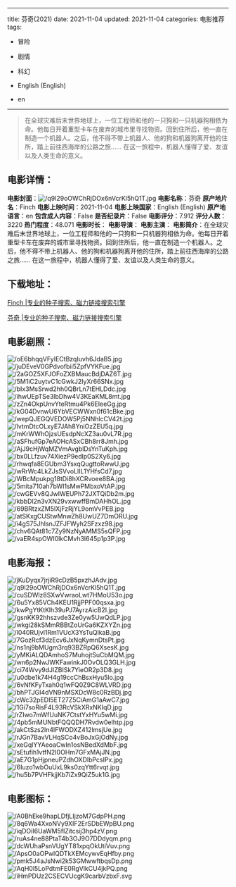 
---
title: 芬奇(2021)
date: 2021-11-04
updated: 2021-11-04
categories: 电影推荐
tags:
- 冒险
- 剧情
- 科幻

- English (English)
- en
---


> 在全球灾难后末世界地球上，一位工程师和他的一只狗和一只机器狗相依为命。他每日开着重型卡车在废弃的城市里寻找物资。回到住所后，他一直在制造一个机器人。之后，他不得不带上机器人、他的狗和机器狗离开他的住所，踏上前往西海岸的公路之旅……  在这一旅程中，机器人懂得了爱、友谊以及人类生命的意义。

## **电影详情**：

**电影封面**：<img src="https://image.tmdb.org/t/p/w200/q9l29oOWChRjDOx6nVcrKl5hQ1T.jpg" alt="/q9l29oOWChRjDOx6nVcrKl5hQ1T.jpg" title="/q9l29oOWChRjDOx6nVcrKl5hQ1T.jpg">
**电影名称**：芬奇
**原产地片名**：Finch
**电影上映时间**：2021-11-04
**电影上映国家**：English (English)
**原产地语言**：en
**包含成人内容**：False
**是否纪录片**：False
**电影评分**：7.912
**评分人数**：3220
**热门程度**：48.071
**电影时长**：
**电影导演**：
**电影主演**：
**电影简介**：在全球灾难后末世界地球上，一位工程师和他的一只狗和一只机器狗相依为命。他每日开着重型卡车在废弃的城市里寻找物资。回到住所后，他一直在制造一个机器人。之后，他不得不带上机器人、他的狗和机器狗离开他的住所，踏上前往西海岸的公路之旅……  在这一旅程中，机器人懂得了爱、友谊以及人类生命的意义。

## **下载地址**：
[Finch |专业的种子搜索、磁力链接搜索引擎](https://movie.amd794.com:2083/?search=Finch&ordering=&mode=match_phrase&page_size=10&page=1)

[芬奇 |专业的种子搜索、磁力链接搜索引擎](https://movie.amd794.com:2083/?search=%E8%8A%AC%E5%A5%87&ordering=&mode=match_phrase&page_size=10&page=1)
 

## **电影剧照**：
<img src="https://image.tmdb.org/t/p/original/oE6bhqqVFyIECtBzqIuvh6JdaB5.jpg" alt="/oE6bhqqVFyIECtBzqIuvh6JdaB5.jpg" title="/oE6bhqqVFyIECtBzqIuvh6JdaB5.jpg"><img src="https://image.tmdb.org/t/p/original/juDEveV0GPdvofbii5ZpfVYKFue.jpg" alt="/juDEveV0GPdvofbii5ZpfVYKFue.jpg" title="/juDEveV0GPdvofbii5ZpfVYKFue.jpg"><img src="https://image.tmdb.org/t/p/original/2aGOZ5XFJOFoZXBMaucBdjDAZ6T.jpg" alt="/2aGOZ5XFJOFoZXBMaucBdjDAZ6T.jpg" title="/2aGOZ5XFJOFoZXBMaucBdjDAZ6T.jpg"><img src="https://image.tmdb.org/t/p/original/5M1iC2uytvC1cGwkJ2IyXr66SNx.jpg" alt="/5M1iC2uytvC1cGwkJ2IyXr66SNx.jpg" title="/5M1iC2uytvC1cGwkJ2IyXr66SNx.jpg"><img src="https://image.tmdb.org/t/p/original/bIx3MsSrwd2hh0QBrLn7tEHLDdc.jpg" alt="/bIx3MsSrwd2hh0QBrLn7tEHLDdc.jpg" title="/bIx3MsSrwd2hh0QBrLn7tEHLDdc.jpg"><img src="https://image.tmdb.org/t/p/original/ihwUEpTSe3lbDhw4V3KEaKML8mt.jpg" alt="/ihwUEpTSe3lbDhw4V3KEaKML8mt.jpg" title="/ihwUEpTSe3lbDhw4V3KEaKML8mt.jpg"><img src="https://image.tmdb.org/t/p/original/zZn4OkpUnvYteRtmu4Pk6EIeeGg.jpg" alt="/zZn4OkpUnvYteRtmu4Pk6EIeeGg.jpg" title="/zZn4OkpUnvYteRtmu4Pk6EIeeGg.jpg"><img src="https://image.tmdb.org/t/p/original/kG04DvnwU6YbVECWWxn0f61cBke.jpg" alt="/kG04DvnwU6YbVECWWxn0f61cBke.jpg" title="/kG04DvnwU6YbVECWWxn0f61cBke.jpg"><img src="https://image.tmdb.org/t/p/original/wepQJEGQVEDOW5Pj5NNhlcCV42t.jpg" alt="/wepQJEGQVEDOW5Pj5NNhlcCV42t.jpg" title="/wepQJEGQVEDOW5Pj5NNhlcCV42t.jpg"><img src="https://image.tmdb.org/t/p/original/lvtmDtcOLxyE7JAh8YniOzZEU5q.jpg" alt="/lvtmDtcOLxyE7JAh8YniOzZEU5q.jpg" title="/lvtmDtcOLxyE7JAh8YniOzZEU5q.jpg"><img src="https://image.tmdb.org/t/p/original/mKrWWhOjzsUEsdpNcXZ3au0vL7R.jpg" alt="/mKrWWhOjzsUEsdpNcXZ3au0vL7R.jpg" title="/mKrWWhOjzsUEsdpNcXZ3au0vL7R.jpg"><img src="https://image.tmdb.org/t/p/original/aSFhufGp7eAOHcASxCBh8rr8Jmh.jpg" alt="/aSFhufGp7eAOHcASxCBh8rr8Jmh.jpg" title="/aSFhufGp7eAOHcASxCBh8rr8Jmh.jpg"><img src="https://image.tmdb.org/t/p/original/AjJ9cHjWqMZVmAvgblDsYnTuKph.jpg" alt="/AjJ9cHjWqMZVmAvgblDsYnTuKph.jpg" title="/AjJ9cHjWqMZVmAvgblDsYnTuKph.jpg"><img src="https://image.tmdb.org/t/p/original/bx0LLfzuv74XiezP9edlp0S2Xy6.jpg" alt="/bx0LLfzuv74XiezP9edlp0S2Xy6.jpg" title="/bx0LLfzuv74XiezP9edlp0S2Xy6.jpg"><img src="https://image.tmdb.org/t/p/original/rhwqfa8EGUbm3YsxqQugttoRwwU.jpg" alt="/rhwqfa8EGUbm3YsxqQugttoRwwU.jpg" title="/rhwqfa8EGUbm3YsxqQugttoRwwU.jpg"><img src="https://image.tmdb.org/t/p/original/wRrWc4LkZJsSVvoLlIL1YHfsCd7.jpg" alt="/wRrWc4LkZJsSVvoLlIL1YHfsCd7.jpg" title="/wRrWc4LkZJsSVvoLlIL1YHfsCd7.jpg"><img src="https://image.tmdb.org/t/p/original/WBcMpukpg18tDi8hXCRvoee8BA.jpg" alt="/WBcMpukpg18tDi8hXCRvoee8BA.jpg" title="/WBcMpukpg18tDi8hXCRvoee8BA.jpg"><img src="https://image.tmdb.org/t/p/original/5mita710ah7bWI1sMwPMbxoVtAP.jpg" alt="/5mita710ah7bWI1sMwPMbxoVtAP.jpg" title="/5mita710ah7bWI1sMwPMbxoVtAP.jpg"><img src="https://image.tmdb.org/t/p/original/cwGEVv8QJwIWEUPh72JXTQiDb2m.jpg" alt="/cwGEVv8QJwIWEUPh72JXTQiDb2m.jpg" title="/cwGEVv8QJwIWEUPh72JXTQiDb2m.jpg"><img src="https://image.tmdb.org/t/p/original/kbbDl2n3vXN29vxwwffBmDAHhOL.jpg" alt="/kbbDl2n3vXN29vxwwffBmDAHhOL.jpg" title="/kbbDl2n3vXN29vxwwffBmDAHhOL.jpg"><img src="https://image.tmdb.org/t/p/original/69BRtzxZM5IXjFzRjYL9omVvPEB.jpg" alt="/69BRtzxZM5IXjFzRjYL9omVvPEB.jpg" title="/69BRtzxZM5IXjFzRjYL9omVvPEB.jpg"><img src="https://image.tmdb.org/t/p/original/atSKxgCUStwMnwZh8UwUZ7DmORU.jpg" alt="/atSKxgCUStwMnwZh8UwUZ7DmORU.jpg" title="/atSKxgCUStwMnwZh8UwUZ7DmORU.jpg"><img src="https://image.tmdb.org/t/p/original/i4gS75JhIsnJZFJFWyh2SFzxz98.jpg" alt="/i4gS75JhIsnJZFJFWyh2SFzxz98.jpg" title="/i4gS75JhIsnJZFJFWyh2SFzxz98.jpg"><img src="https://image.tmdb.org/t/p/original/chv6QAt81c7Zy9NzNyAMMS5sQFP.jpg" alt="/chv6QAt81c7Zy9NzNyAMMS5sQFP.jpg" title="/chv6QAt81c7Zy9NzNyAMMS5sQFP.jpg"><img src="https://image.tmdb.org/t/p/original/vaER4spOWI0lkCMvh3l645p1p3P.jpg" alt="/vaER4spOWI0lkCMvh3l645p1p3P.jpg" title="/vaER4spOWI0lkCMvh3l645p1p3P.jpg">

## **电影海报**：
<img src="https://image.tmdb.org/t/p/original/jKuDyqx7jrjiR9cDzB5pxzhJAdv.jpg" alt="/jKuDyqx7jrjiR9cDzB5pxzhJAdv.jpg" title="/jKuDyqx7jrjiR9cDzB5pxzhJAdv.jpg"><img src="https://image.tmdb.org/t/p/original/q9l29oOWChRjDOx6nVcrKl5hQ1T.jpg" alt="/q9l29oOWChRjDOx6nVcrKl5hQ1T.jpg" title="/q9l29oOWChRjDOx6nVcrKl5hQ1T.jpg"><img src="https://image.tmdb.org/t/p/original/cuSDWlz8SXwVwraoLwt7HMoU53o.jpg" alt="/cuSDWlz8SXwVwraoLwt7HMoU53o.jpg" title="/cuSDWlz8SXwVwraoLwt7HMoU53o.jpg"><img src="https://image.tmdb.org/t/p/original/6u5Yx85VCh4KEU1RjjPPF00qsxa.jpg" alt="/6u5Yx85VCh4KEU1RjjPPF00qsxa.jpg" title="/6u5Yx85VCh4KEU1RjjPPF00qsxa.jpg"><img src="https://image.tmdb.org/t/p/original/kwPgYtKtKlh39uPJ7AyrzAicB2I.jpg" alt="/kwPgYtKtKlh39uPJ7AyrzAicB2I.jpg" title="/kwPgYtKtKlh39uPJ7AyrzAicB2I.jpg"><img src="https://image.tmdb.org/t/p/original/gsnKK92hhszvde3Ze0yw5UwQdLP.jpg" alt="/gsnKK92hhszvde3Ze0yw5UwQdLP.jpg" title="/gsnKK92hhszvde3Ze0yw5UwQdLP.jpg"><img src="https://image.tmdb.org/t/p/original/wkgi28kSMmRBBtZoUrGa6KZXYZn.jpg" alt="/wkgi28kSMmRBBtZoUrGa6KZXYZn.jpg" title="/wkgi28kSMmRBBtZoUrGa6KZXYZn.jpg"><img src="https://image.tmdb.org/t/p/original/l040RUjvl1Rm1VUcX3YsTuQlkaB.jpg" alt="/l040RUjvl1Rm1VUcX3YsTuQlkaB.jpg" title="/l040RUjvl1Rm1VUcX3YsTuQlkaB.jpg"><img src="https://image.tmdb.org/t/p/original/7GozRcf3dzEcv6JxNqKymnDtsPt.jpg" alt="/7GozRcf3dzEcv6JxNqKymnDtsPt.jpg" title="/7GozRcf3dzEcv6JxNqKymnDtsPt.jpg"><img src="https://image.tmdb.org/t/p/original/ns1nj9bMUgm3rq93BZRpQ6XsesK.jpg" alt="/ns1nj9bMUgm3rq93BZRpQ6XsesK.jpg" title="/ns1nj9bMUgm3rq93BZRpQ6XsesK.jpg"><img src="https://image.tmdb.org/t/p/original/yMKiALQDAmhoS7MuhojtSuCbMQM.jpg" alt="/yMKiALQDAmhoS7MuhojtSuCbMQM.jpg" title="/yMKiALQDAmhoS7MuhojtSuCbMQM.jpg"><img src="https://image.tmdb.org/t/p/original/wn6p2NwJWKFawinkJ0OvOLQ3GLH.jpg" alt="/wn6p2NwJWKFawinkJ0OvOLQ3GLH.jpg" title="/wn6p2NwJWKFawinkJ0OvOLQ3GLH.jpg"><img src="https://image.tmdb.org/t/p/original/ci74Wvy9dJlZBISk7YieOR2p3D8.jpg" alt="/ci74Wvy9dJlZBISk7YieOR2p3D8.jpg" title="/ci74Wvy9dJlZBISk7YieOR2p3D8.jpg"><img src="https://image.tmdb.org/t/p/original/u0dbe1k74H4g19ccChBsxHyu5lo.jpg" alt="/u0dbe1k74H4g19ccChBsxHyu5lo.jpg" title="/u0dbe1k74H4g19ccChBsxHyu5lo.jpg"><img src="https://image.tmdb.org/t/p/original/6vNfKFyTxah0q1wFQ0Z9C8WLVRD.jpg" alt="/6vNfKFyTxah0q1wFQ0Z9C8WLVRD.jpg" title="/6vNfKFyTxah0q1wFQ0Z9C8WLVRD.jpg"><img src="https://image.tmdb.org/t/p/original/bhPTJGI4dVN9nMSXDcW8c0RzBDj.jpg" alt="/bhPTJGI4dVN9nMSXDcW8c0RzBDj.jpg" title="/bhPTJGI4dVN9nMSXDcW8c0RzBDj.jpg"><img src="https://image.tmdb.org/t/p/original/cWc32pEDI5ET27Z5CiAmG1aAwC7.jpg" alt="/cWc32pEDI5ET27Z5CiAmG1aAwC7.jpg" title="/cWc32pEDI5ET27Z5CiAmG1aAwC7.jpg"><img src="https://image.tmdb.org/t/p/original/1Gi7soRisF4L93RcVSkXRxNKIqD.jpg" alt="/1Gi7soRisF4L93RcVSkXRxNKIqD.jpg" title="/1Gi7soRisF4L93RcVSkXRxNKIqD.jpg"><img src="https://image.tmdb.org/t/p/original/rZIwo7mWfUuNK7CtstYxHYu5wMi.jpg" alt="/rZIwo7mWfUuNK7CtstYxHYu5wMi.jpg" title="/rZIwo7mWfUuNK7CtstYxHYu5wMi.jpg"><img src="https://image.tmdb.org/t/p/original/4pb5mMUNbtFQQQDH7Rvdw0elhtp.jpg" alt="/4pb5mMUNbtFQQQDH7Rvdw0elhtp.jpg" title="/4pb5mMUNbtFQQQDH7Rvdw0elhtp.jpg"><img src="https://image.tmdb.org/t/p/original/akCtSzs2ln4lFWODXZ412lmsjUe.jpg" alt="/akCtSzs2ln4lFWODXZ412lmsjUe.jpg" title="/akCtSzs2ln4lFWODXZ412lmsjUe.jpg"><img src="https://image.tmdb.org/t/p/original/rJGn7BavVLHqSCo4vBoJxGjOdNy.jpg" alt="/rJGn7BavVLHqSCo4vBoJxGjOdNy.jpg" title="/rJGn7BavVLHqSCo4vBoJxGjOdNy.jpg"><img src="https://image.tmdb.org/t/p/original/xeGqlYYAeoaCwIn1osNBedXdMbF.jpg" alt="/xeGqlYYAeoaCwIn1osNBedXdMbF.jpg" title="/xeGqlYYAeoaCwIn1osNBedXdMbF.jpg"><img src="https://image.tmdb.org/t/p/original/sEtufih1vtfN2I0OHm7GFxMAjJN.jpg" alt="/sEtufih1vtfN2I0OHm7GFxMAjJN.jpg" title="/sEtufih1vtfN2I0OHm7GFxMAjJN.jpg"><img src="https://image.tmdb.org/t/p/original/aE7G1pHjpneuPZdhOXDlbPcsIPx.jpg" alt="/aE7G1pHjpneuPZdhOXDlbPcsIPx.jpg" title="/aE7G1pHjpneuPZdhOXDlbPcsIPx.jpg"><img src="https://image.tmdb.org/t/p/original/6Iuzo1wbOuUxL9ks0zqYtt6rvqt.jpg" alt="/6Iuzo1wbOuUxL9ks0zqYtt6rvqt.jpg" title="/6Iuzo1wbOuUxL9ks0zqYtt6rvqt.jpg"><img src="https://image.tmdb.org/t/p/original/hu5b7PVHFkjjKb7iZx9QiZ5uk1G.jpg" alt="/hu5b7PVHFkjjKb7iZx9QiZ5uk1G.jpg" title="/hu5b7PVHFkjjKb7iZx9QiZ5uk1G.jpg">

## **电影图标**：
<img src="https://image.tmdb.org/t/p/original/A0BhEke9hapLDfjLIjzoM7GdpPH.png" alt="/A0BhEke9hapLDfjLIjzoM7GdpPH.png" title="/A0BhEke9hapLDfjLIjzoM7GdpPH.png"><img src="https://image.tmdb.org/t/p/original/8q6Wa4XxoNVy9XIF2ErSDbEWpBU.png" alt="/8q6Wa4XxoNVy9XIF2ErSDbEWpBU.png" title="/8q6Wa4XxoNVy9XIF2ErSDbEWpBU.png"><img src="https://image.tmdb.org/t/p/original/iqDOiI6UaWM5fIZitcsij3hp4zV.png" alt="/iqDOiI6UaWM5fIZitcsij3hp4zV.png" title="/iqDOiI6UaWM5fIZitcsij3hp4zV.png"><img src="https://image.tmdb.org/t/p/original/ruAs4ne88PtaT4b3OJ9O7DDdyqm.png" alt="/ruAs4ne88PtaT4b3OJ9O7DDdyqm.png" title="/ruAs4ne88PtaT4b3OJ9O7DDdyqm.png"><img src="https://image.tmdb.org/t/p/original/dcWUhaPsnVUgYT81xpqOkUtiVuv.png" alt="/dcWUhaPsnVUgYT81xpqOkUtiVuv.png" title="/dcWUhaPsnVUgYT81xpqOkUtiVuv.png"><img src="https://image.tmdb.org/t/p/original/ApsO0aOPwlQDTkXEMcywvEqHfby.png" alt="/ApsO0aOPwlQDTkXEMcywvEqHfby.png" title="/ApsO0aOPwlQDTkXEMcywvEqHfby.png"><img src="https://image.tmdb.org/t/p/original/pmk5J4aJsNwi2k53GMwwftbqsDp.png" alt="/pmk5J4aJsNwi2k53GMwwftbqsDp.png" title="/pmk5J4aJsNwi2k53GMwwftbqsDp.png"><img src="https://image.tmdb.org/t/p/original/AqH0l5LoPdtmFE0RgVlkCU4jkPQ.png" alt="/AqH0l5LoPdtmFE0RgVlkCU4jkPQ.png" title="/AqH0l5LoPdtmFE0RgVlkCU4jkPQ.png"><img src="https://image.tmdb.org/t/p/original/iHmPDUz2CSECVUcgK9carbVzbxF.svg" alt="/iHmPDUz2CSECVUcgK9carbVzbxF.svg" title="/iHmPDUz2CSECVUcgK9carbVzbxF.svg">
